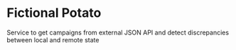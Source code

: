 # Fictional Potato
 Service to get campaigns from external JSON API and detect discrepancies between local and remote state
